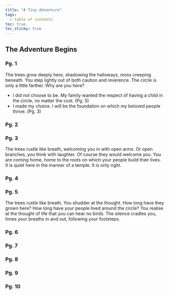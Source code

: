 ```yaml
---
title: "A Tiny Adventure"
tags:
  - table of contents
toc: true
toc_sticky: true
---
```


## The Adventure Begins
### Pg. 1
The trees grow deeply here, shadowing the halloways, moss creeping beneath. You step lightly out of both caution and reverence. The circle is only a little farther. Why are you here?

- I did not choose to be. My family wanted the respect of having a child in the circle, no matter the cost. (Pg. 5)
- I made my choice. I will be the foundation on which my beloved people thrive. (Pg. 3)

### Pg. 2

### Pg. 3
The trees rustle like breath, welcoming you in with open arms. Or open branches, you think with laughter. Of course they would welcome you. You are coming home, home to the roots on which your people build their lives. It is quiet here in the manner of a temple. It is only right. 

### Pg. 4

### Pg. 5
The trees rustle like breath. You shudder at the thought. How long have they grown here? How long have your people lived around the circle? You realise at the thought of life that you can hear no birds. The silence cradles you, times your breaths in and out, following your footsteps.

### Pg. 6

### Pg. 7

### Pg. 8

### Pg. 9

### Pg. 10
